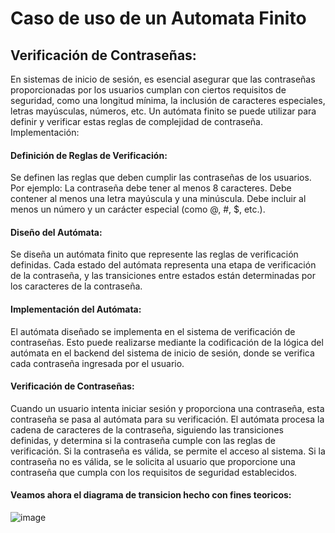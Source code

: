 # Caso de uso de un Automata Finito

## Verificación de Contraseñas:
En sistemas de inicio de sesión, es esencial asegurar que las contraseñas proporcionadas por los usuarios cumplan con ciertos requisitos de seguridad, como una longitud mínima, la inclusión de caracteres especiales, letras mayúsculas, números, etc. Un autómata finito se puede utilizar para definir y verificar estas reglas de complejidad de contraseña.
Implementación:

#### Definición de Reglas de Verificación:
Se definen las reglas que deben cumplir las contraseñas de los usuarios. Por ejemplo: 
La contraseña debe tener al menos 8 caracteres.
Debe contener al menos una letra mayúscula y una minúscula.
Debe incluir al menos un número y un carácter especial (como @, #, $, etc.).

#### Diseño del Autómata:
Se diseña un autómata finito que represente las reglas de verificación definidas. Cada estado del autómata representa una etapa de verificación de la contraseña, y las transiciones entre estados están determinadas por los caracteres de la contraseña.

#### Implementación del Autómata:
El autómata diseñado se implementa en el sistema de verificación de contraseñas. Esto puede realizarse mediante la codificación de la lógica del autómata en el backend del sistema de inicio de sesión, donde se verifica cada contraseña ingresada por el usuario.

#### Verificación de Contraseñas:
Cuando un usuario intenta iniciar sesión y proporciona una contraseña, esta contraseña se pasa al autómata para su verificación. El autómata procesa la cadena de caracteres de la contraseña, siguiendo las transiciones definidas, y determina si la contraseña cumple con las reglas de verificación. Si la contraseña es válida, se permite el acceso al sistema. Si la contraseña no es válida, se le solicita al usuario que proporcione una contraseña que cumpla con los requisitos de seguridad establecidos.

#### Veamos ahora el diagrama de transicion hecho con fines teoricos:

![image](https://github.com/Majin0328/LeneguajesAutomatas/assets/160747765/47285458-adf9-4c80-84ef-33c205b27dde)

 
